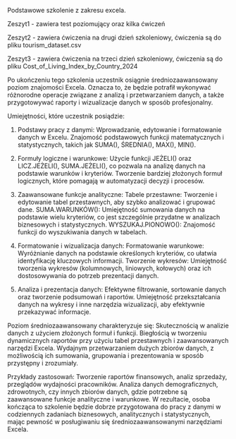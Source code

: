 Podstawowe szkolenie z zakresu excela.

Zeszyt1 - zawiera test poziomujący oraz kilka ćwiczeń

Zeszyt2 - zawiera ćwiczenia na drugi dzień szkoleniowy, ćwiczenia są do pliku tourism_dataset.csv

Zeszyt3 - zawiera ćwiczenia na trzeci dzień szkoleniowy, ćwiczenia są do pliku Cost_of_Living_Index_by_Country_2024

Po ukończeniu tego szkolenia uczestnik osiągnie średniozaawansowany poziom znajomości Excela. Oznacza to, że będzie potrafił wykonywać różnorodne operacje związane z analizą i przetwarzaniem danych, a także przygotowywać raporty i wizualizacje danych w sposób profesjonalny.

Umiejętności, które uczestnik posiądzie:
1. Podstawy pracy z danymi:
Wprowadzanie, edytowanie i formatowanie danych w Excelu.
Znajomość podstawowych funkcji matematycznych i statystycznych, takich jak SUMA(), ŚREDNIA(), MAX(), MIN().

2. Formuły logiczne i warunkowe:
Użycie funkcji JEŻELI() oraz LICZ.JEŻELI(), SUMA.JEŻELI(), co pozwala na analizę danych na podstawie warunków i kryteriów.
Tworzenie bardziej złożonych formuł logicznych, które pomagają w automatyzacji decyzji i procesów.

3. Zaawansowane funkcje analityczne:
Tabele przestawne: Tworzenie i edytowanie tabel przestawnych, aby szybko analizować i grupować dane.
SUMA.WARUNKÓW(): Umiejętność sumowania danych na podstawie wielu kryteriów, co jest szczególnie przydatne w analizach biznesowych i statystycznych.
WYSZUKAJ.PIONOWO(): Znajomość funkcji do wyszukiwania danych w tabelach.

4. Formatowanie i wizualizacja danych:
Formatowanie warunkowe: Wyróżnianie danych na podstawie określonych kryteriów, co ułatwia identyfikację kluczowych informacji.
Tworzenie wykresów: Umiejętność tworzenia wykresów (kolumnowych, liniowych, kołowych) oraz ich dostosowywania do potrzeb prezentacji danych.

5. Analiza i prezentacja danych:
Efektywne filtrowanie, sortowanie danych oraz tworzenie podsumowań i raportów.
Umiejętność przekształcania danych na wykresy i inne narzędzia wizualizacji, aby efektywnie przekazywać informacje.

Poziom średniozaawansowany charakteryzuje się:
Skutecznością w analizie danych z użyciem złożonych formuł i funkcji.
Biegłością w tworzeniu dynamicznych raportów przy użyciu tabel przestawnych i zaawansowanych narzędzi Excela.
Wydajnym przetwarzaniem dużych zbiorów danych, z możliwością ich sumowania, grupowania i prezentowania w sposób przystępny i zrozumiały.

Przykłady zastosowań:
Tworzenie raportów finansowych, analiz sprzedaży, przeglądów wydajności pracowników.
Analiza danych demograficznych, zdrowotnych, czy innych zbiorów danych, gdzie potrzebne są zaawansowane funkcje analityczne i warunkowe.
W rezultacie, osoba kończąca to szkolenie będzie dobrze przygotowana do pracy z danymi w codziennych zadaniach biznesowych, analitycznych i statystycznych, mając pewność w posługiwaniu się średniozaawansowanymi narzędziami Excela.








